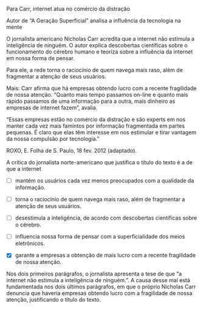 

Para Carr, internet atua no comércio da distração

Autor de “A Geração Superficial” analisa a influência da tecnologia na mente

O jornalista americano Nicholas Carr acredita que a internet não estimula a inteligência de ninguém. O autor explica descobertas científicas sobre o funcionamento do cérebro humano e teoriza sobre a influência da internet em nossa forma de pensar.

Para ele, a rede torna o raciocínio de quem navega mais raso, além de fragmentar a atenção de seus usuários.

Mais: Carr afirma que há empresas obtendo lucro com a recente fragilidade de nossa atenção. “Quanto mais tempo passamos on-line e quanto mais rápido passamos de uma informação para a outra, mais dinheiro as empresas de internet fazem”, avalia.

“Essas empresas estão no comércio da distração e são experts em nos manter cada vez mais famintos por informação fragmentada em partes pequenas. É claro que elas têm interesse em nos estimular e tirar vantagem da nossa compulsão por tecnologia.”

ROXO, E. Folha de S. Paulo, 18 fev. 2012 (adaptado).

A crítica do jornalista norte-americano que justifica o título do texto é a de que a internet



- [ ] mantém os usuários cada vez menos preocupados com a qualidade da informação.
- [ ] torna o raciocínio de quem navega mais raso, além de fragmentar a atenção de seus usuários.
- [ ] desestimula a inteligência, de acordo com descobertas científicas sobre o cérebro.
- [ ] influencia nossa forma de pensar com a superficialidade dos meios eletrônicos.
- [x] garante a empresas a obtenção de mais lucro com a recente fragilidade de nossa atenção.


Nos dois primeiros parágrafos, o jornalista apresenta a tese de que “a internet não estimula a inteligência de ninguém.”. A causa desse mal está fundamentada nos dois últimos parágrafos, em que o próprio Nicholas Carr denuncia que haveria empresas obtendo lucro com a fragilidade de nossa atenção, justificando o título do texto.
